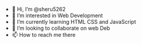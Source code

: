 - 👋 Hi, I’m @sheru5262
- 👀 I’m interested in Web Development 
- 🌱 I’m currently learning HTML CSS and JavaScript
- 💞️ I’m looking to collaborate on web Deb
- 📫 How to reach me there

<!---
sheru5262/sheru5262 is a ✨ special ✨ repository because its `README.md` (this file) appears on your GitHub profile.
You can click the Preview link to take a look at your changes.
--->
